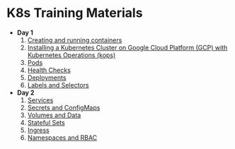 # K8s Training Materials

* **Day 1**
    1. [Creating and running containers](docs/01_containers.md)
    1. [Installing a Kubernetes Cluster on Google Cloud Platform (GCP) with Kubernetes Operations (kops)](docs/02_kops.md)
    1. [Pods](docs/03_pods.md)
    1. [Health Checks](docs/04_health.md)
    1. [Deployments](docs/05_deployments.md)
    1. [Labels and Selectors](docs/06_labels.md)
* **Day 2**
    1. [Services](docs/01_services.md)
    1. [Secrets and ConfigMaps](docs/02_secrets_and_config_maps.md)
    1. [Volumes and Data](docs/03_volumes.md)
    1. [Stateful Sets](docs/04_statefull_sets.md)
    1. [Ingress](docs/05_ingress.md)
    1. [Namespaces and RBAC](docs/06_namespaces.md)
